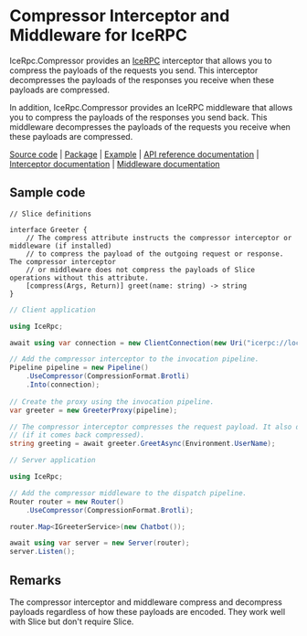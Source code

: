 # Compressor Interceptor and Middleware for IceRPC

IceRpc.Compressor provides an [IceRPC][icerpc] interceptor that allows you to compress the payloads of the requests
you send. This interceptor decompresses the payloads of the responses you receive when these payloads are compressed.

In addition, IceRpc.Compressor provides an IceRPC middleware that allows you to compress the payloads of the responses
you send back. This middleware decompresses the payloads of the requests you receive when these payloads are compressed.

[Source code][source] | [Package][package] | [Example][example] | [API reference documentation][api] | [Interceptor documentation][interceptor] | [Middleware documentation][middleware]

## Sample code

```slice
// Slice definitions

interface Greeter {
    // The compress attribute instructs the compressor interceptor or middleware (if installed)
    // to compress the payload of the outgoing request or response. The compressor interceptor
    // or middleware does not compress the payloads of Slice operations without this attribute.
    [compress(Args, Return)] greet(name: string) -> string
}
```

```csharp
// Client application

using IceRpc;

await using var connection = new ClientConnection(new Uri("icerpc://localhost"));

// Add the compressor interceptor to the invocation pipeline.
Pipeline pipeline = new Pipeline()
    .UseCompressor(CompressionFormat.Brotli)
    .Into(connection);
    
// Create the proxy using the invocation pipeline.
var greeter = new GreeterProxy(pipeline);

// The compressor interceptor compresses the request payload. It also decompresses the response payload
// (if it comes back compressed).
string greeting = await greeter.GreetAsync(Environment.UserName);
```

```csharp
// Server application

using IceRpc;

// Add the compressor middleware to the dispatch pipeline.
Router router = new Router()
    .UseCompressor(CompressionFormat.Brotli);

router.Map<IGreeterService>(new Chatbot());

await using var server = new Server(router);
server.Listen();
```

## Remarks

The compressor interceptor and middleware compress and decompress payloads regardless of how
these payloads are encoded. They work well with Slice but don't require Slice.

[api]: https://api.testing.zeroc.com/csharp/api/IceRpc.Compressor.html
[interceptor]: https://docs.testing.zeroc.com/docs/icerpc-core/invocation/interceptor
[example]: https://github.com/icerpc/icerpc-csharp/tree/main/examples/Compress
[icerpc]: https://www.nuget.org/packages/IceRpc
[middleware]: https://docs.testing.zeroc.com/docs/icerpc-core/dispatch/middleware
[package]: https://www.nuget.org/packages/IceRpc.Compressor 
[source]: https://github.com/icerpc/icerpc-csharp/tree/main/src/IceRpc.Compressor
